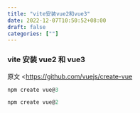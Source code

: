 ```yaml
---
title: "vite安装vue2和vue3"
date: 2022-12-07T10:50:52+08:00
draft: false
categories: [""]
---
```


### vite 安装 vue2 和 vue3

原文 <https://github.com/vuejs/create-vue

```js
npm create vue@3
```

```js
npm create vue@2
```
